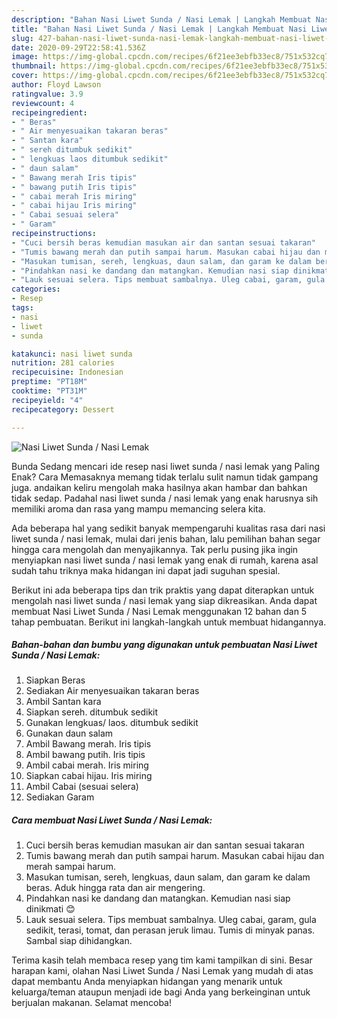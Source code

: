 ```yaml
---
description: "Bahan Nasi Liwet Sunda / Nasi Lemak | Langkah Membuat Nasi Liwet Sunda / Nasi Lemak Yang Sedap"
title: "Bahan Nasi Liwet Sunda / Nasi Lemak | Langkah Membuat Nasi Liwet Sunda / Nasi Lemak Yang Sedap"
slug: 427-bahan-nasi-liwet-sunda-nasi-lemak-langkah-membuat-nasi-liwet-sunda-nasi-lemak-yang-sedap
date: 2020-09-29T22:58:41.536Z
image: https://img-global.cpcdn.com/recipes/6f21ee3ebfb33ec8/751x532cq70/nasi-liwet-sunda-nasi-lemak-foto-resep-utama.jpg
thumbnail: https://img-global.cpcdn.com/recipes/6f21ee3ebfb33ec8/751x532cq70/nasi-liwet-sunda-nasi-lemak-foto-resep-utama.jpg
cover: https://img-global.cpcdn.com/recipes/6f21ee3ebfb33ec8/751x532cq70/nasi-liwet-sunda-nasi-lemak-foto-resep-utama.jpg
author: Floyd Lawson
ratingvalue: 3.9
reviewcount: 4
recipeingredient:
- " Beras"
- " Air menyesuaikan takaran beras"
- " Santan kara"
- " sereh ditumbuk sedikit"
- " lengkuas laos ditumbuk sedikit"
- " daun salam"
- " Bawang merah Iris tipis"
- " bawang putih Iris tipis"
- " cabai merah Iris miring"
- " cabai hijau Iris miring"
- " Cabai sesuai selera"
- " Garam"
recipeinstructions:
- "Cuci bersih beras kemudian masukan air dan santan sesuai takaran"
- "Tumis bawang merah dan putih sampai harum. Masukan cabai hijau dan merah sampai harum."
- "Masukan tumisan, sereh, lengkuas, daun salam, dan garam ke dalam beras. Aduk hingga rata dan air mengering."
- "Pindahkan nasi ke dandang dan matangkan. Kemudian nasi siap dinikmati 😊"
- "Lauk sesuai selera. Tips membuat sambalnya. Uleg cabai, garam, gula sedikit, terasi, tomat, dan perasan jeruk limau. Tumis di minyak panas. Sambal siap dihidangkan."
categories:
- Resep
tags:
- nasi
- liwet
- sunda

katakunci: nasi liwet sunda 
nutrition: 281 calories
recipecuisine: Indonesian
preptime: "PT18M"
cooktime: "PT31M"
recipeyield: "4"
recipecategory: Dessert

---
```



![Nasi Liwet Sunda / Nasi Lemak](https://img-global.cpcdn.com/recipes/6f21ee3ebfb33ec8/751x532cq70/nasi-liwet-sunda-nasi-lemak-foto-resep-utama.jpg)

Bunda Sedang mencari ide resep nasi liwet sunda / nasi lemak yang Paling Enak? Cara Memasaknya memang tidak terlalu sulit namun tidak gampang juga. andaikan keliru mengolah maka hasilnya akan hambar dan bahkan tidak sedap. Padahal nasi liwet sunda / nasi lemak yang enak harusnya sih memiliki aroma dan rasa yang mampu memancing selera kita.



Ada beberapa hal yang sedikit banyak mempengaruhi kualitas rasa dari nasi liwet sunda / nasi lemak, mulai dari jenis bahan, lalu pemilihan bahan segar hingga cara mengolah dan menyajikannya. Tak perlu pusing jika ingin menyiapkan nasi liwet sunda / nasi lemak yang enak di rumah, karena asal sudah tahu triknya maka hidangan ini dapat jadi suguhan spesial.


Berikut ini ada beberapa tips dan trik praktis yang dapat diterapkan untuk mengolah nasi liwet sunda / nasi lemak yang siap dikreasikan. Anda dapat membuat Nasi Liwet Sunda / Nasi Lemak menggunakan 12 bahan dan 5 tahap pembuatan. Berikut ini langkah-langkah untuk membuat hidangannya.

<!--inarticleads1-->

##### Bahan-bahan dan bumbu yang digunakan untuk pembuatan Nasi Liwet Sunda / Nasi Lemak:

1. Siapkan  Beras
1. Sediakan  Air menyesuaikan takaran beras
1. Ambil  Santan kara
1. Siapkan  sereh. ditumbuk sedikit
1. Gunakan  lengkuas/ laos. ditumbuk sedikit
1. Gunakan  daun salam
1. Ambil  Bawang merah. Iris tipis
1. Ambil  bawang putih. Iris tipis
1. Ambil  cabai merah. Iris miring
1. Siapkan  cabai hijau. Iris miring
1. Ambil  Cabai (sesuai selera)
1. Sediakan  Garam




<!--inarticleads2-->

##### Cara membuat Nasi Liwet Sunda / Nasi Lemak:

1. Cuci bersih beras kemudian masukan air dan santan sesuai takaran
1. Tumis bawang merah dan putih sampai harum. Masukan cabai hijau dan merah sampai harum.
1. Masukan tumisan, sereh, lengkuas, daun salam, dan garam ke dalam beras. Aduk hingga rata dan air mengering.
1. Pindahkan nasi ke dandang dan matangkan. Kemudian nasi siap dinikmati 😊
1. Lauk sesuai selera. Tips membuat sambalnya. Uleg cabai, garam, gula sedikit, terasi, tomat, dan perasan jeruk limau. Tumis di minyak panas. Sambal siap dihidangkan.




Terima kasih telah membaca resep yang tim kami tampilkan di sini. Besar harapan kami, olahan Nasi Liwet Sunda / Nasi Lemak yang mudah di atas dapat membantu Anda menyiapkan hidangan yang menarik untuk keluarga/teman ataupun menjadi ide bagi Anda yang berkeinginan untuk berjualan makanan. Selamat mencoba!
